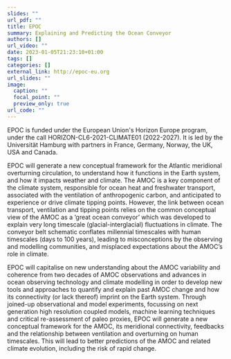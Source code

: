 ```yaml
---
slides: ""
url_pdf: ""
title: EPOC
summary: Explaining and Predicting the Ocean Conveyor
authors: []
url_video: ""
date: 2023-01-05T21:23:10+01:00
tags: []
categories: []
external_link: http://epoc-eu.org
url_slides: ""
image:
  caption: ""
  focal_point: ""
  preview_only: true
url_code: ""
---
```


EPOC is funded under the European Union's Horizon Europe program, under the call HORIZON-CL6-2021-CLIMATE01 (2022-2027).  It is led by the Universität Hamburg with partners in France, Germany, Norway, the UK, USA and Canada.

EPOC will generate a new conceptual framework for the Atlantic meridional overturning circulation, to understand how it functions in the Earth system, and how it impacts weather and climate. The AMOC is a key component of the climate system, responsible for ocean heat and freshwater transport, associated with the ventilation of anthropogenic carbon, and anticipated to experience or drive climate tipping points. However, the link between ocean transport, ventilation and tipping points relies on the common conceptual view of the AMOC as a ‘great ocean conveyor’ which was developed to explain very long timescale (glacial-interglacial) fluctuations in climate. The conveyor belt schematic conflates millennial timescales with human timescales (days to 100 years), leading to misconceptions by the observing and modelling communities, and misplaced expectations about the AMOC’s role in climate. 

EPOC will capitalise on new understanding about the AMOC variability and coherence from two decades of AMOC observations and advances in ocean observing technology and climate modelling in order to develop new tools and approaches to quantify and explain past AMOC change and how its connectivity (or lack thereof) imprint on the Earth system. Through joined-up observational and model experiments, focussing on next generation high resolution coupled models, machine learning techniques and critical re-assessment of paleo proxies, EPOC will generate a new conceptual framework for the AMOC, its meridional connectivity, feedbacks and the relationship between ventilation and overturning on human timescales. This will lead to better predictions of the AMOC and related climate evolution, including the risk of rapid change.